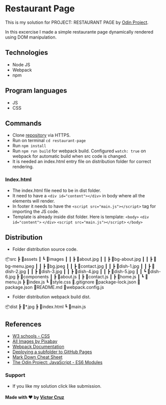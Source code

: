 # Restaurant Page

This is my solution for PROJECT: RESTAURANT PAGE by [Odin Project](https://www.theodinproject.com/lessons/restaurant-page).

In this excercise I made a simple restaurante page dynamically rendered using DOM manipulation.

## Technologies

- Node JS
- Webpack
- npm

## Program languages

- JS
- CSS

## Commands

- Clone [repository](https://github.com/vicc30/restaurant-page.git) via HTTPS.
- Run on terminal `cd restaurant-page`
- Run `npm install`
- Run `npm run build` for webpack build. Configured `watch: true` on webpack for automatic build when src code is changed.
- It is needed an index.html entry file on distribution folder for correct rendering.

### Index.html

- The index.html file need to be in dist folder.
- It need to have a `<div id="content"></div>` in body where all the elements will render.
- In footer it needs to have the `<script src="main.js"></script>` tag for importing the JS code.
- Template is already inside dist folder. Here is template:
`<body>`
`<div id="content">`
`</div>`
`<script src="main.js"></script>`
`</body>`

## Distribution

- Folder distribution source code.

📦src
 ┣ 📂assets
 ┃ ┗ 📂images
 ┃ ┃ ┣ 📜about.jpg
 ┃ ┃ ┣ 📜bg-about.jpg
 ┃ ┃ ┣ 📜bg-menu.jpeg
 ┃ ┃ ┣ 📜bg.jpeg
 ┃ ┃ ┣ 📜contact.jpg
 ┃ ┃ ┣ 📜dish-1.jpg
 ┃ ┃ ┣ 📜dish-2.jpg
 ┃ ┃ ┣ 📜dish-3.jpg
 ┃ ┃ ┣ 📜dish-4.jpg
 ┃ ┃ ┣ 📜dish-5.jpg
 ┃ ┃ ┗ 📜dish-6.jpg
 ┣ 📂components
 ┃ ┣ 📜about.js
 ┃ ┣ 📜contact.js
 ┃ ┣ 📜home.js
 ┃ ┗ 📜menu.js
 ┣ 📜index.js
 ┗ 📜style.css
📜.gitignore
📜package-lock.json
📜package.json
📜README.md
📜webpack.config.js

- Folder distribution webpack build dist.

📦dist
 ┣ 📜*.jpg
 ┣ 📜index.html
 ┗ 📜main.js

## References

- [W3 schools - CSS](https://www.w3schools.com/css/)
- [All Images by Pixabay](https://pixabay.com/)
- [Webpack Documentation](https://webpack.js.org/)
- [Deploying a subfolder to GitHub Pages](https://gist.github.com/cobyism/4730490)
- [Mark Down Cheat Sheet](https://www.markdownguide.org/cheat-sheet/)
- [The Odin Project: JavaScript - ES6 Modules](https://www.theodinproject.com/courses/javascript/lessons/es6-modules)

### Support

- If you like my solution click like submission.

#### Made with :heart: by [Victor Cruz](https://github.com/vicc30)

